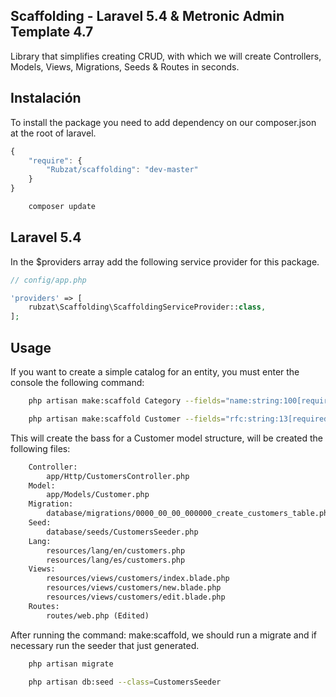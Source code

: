 ## Scaffolding - Laravel 5.4 & Metronic Admin Template 4.7 
Library that simplifies creating CRUD, with which we will create Controllers, Models, Views, Migrations, Seeds & Routes in seconds.

## Instalación

To install the package you need to add dependency on our composer.json at the root of laravel.

```js
{
    "require": {
        "Rubzat/scaffolding": "dev-master"
    }
}
```

```bash
    composer update
```

## Laravel 5.4

In the $providers array add the following service provider for this package.

```php
// config/app.php

'providers' => [
    rubzat\Scaffolding\ScaffoldingServiceProvider::class,
];
```

## Usage

If you want to create a simple catalog for an entity, you must enter the console the following command:

```bash
    php artisan make:scaffold Category --fields="name:string:100[required|alpha]"
```

```bash
    php artisan make:scaffold Customer --fields="rfc:string:13[required|maxlength:13|minlength:12], first_name:string:100[required|alpha], last_name:string:100[required|alpha], email:string:100[required|email]"
```

This will create the bass for a Customer model structure, will be created the following files:

```txt
    Controller:
        app/Http/CustomersController.php
    Model:
        app/Models/Customer.php
    Migration:
        database/migrations/0000_00_00_000000_create_customers_table.php
    Seed:
        database/seeds/CustomersSeeder.php
    Lang:
        resources/lang/en/customers.php
        resources/lang/es/customers.php
    Views:
        resources/views/customers/index.blade.php
        resources/views/customers/new.blade.php
        resources/views/customers/edit.blade.php
    Routes:
        routes/web.php (Edited)
```

After running the command: make:scaffold, we should run a migrate and if necessary run the seeder that just generated.

```bash
    php artisan migrate
```

```bash
    php artisan db:seed --class=CustomersSeeder
```